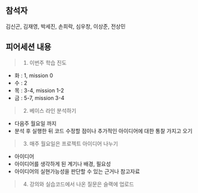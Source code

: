 ## 참석자
김신곤, 김재영, 박세진, 손희락, 심우창, 이상준, 전상민

## 피어세션 내용

> 1. 이번주 학습 진도

* 화 : 1, mission 0
* 수 : 2
* 목 : 3-4, mission 1-2
* 금 : 5-7, mission 3-4

> 2. 베이스 라인 분석하기

* 다음주 월요일 까지
* 분석 후 실행한 뒤 코드 수정할 점이나 추가적인 아이디어에 대한 통찰 가지고 오기

> 3. 매주 월요일은 프로젝트 아이디어 나누기

* 아이디어
* 아이디어를 생각하게 된 계기나 배경, 필요성
* 아이디어의 실현가능성을 판단할 수 있는 근거나 참고자료

> 4. 강의와 실습코드에서 나온 질문은 슬랙에 업로드
